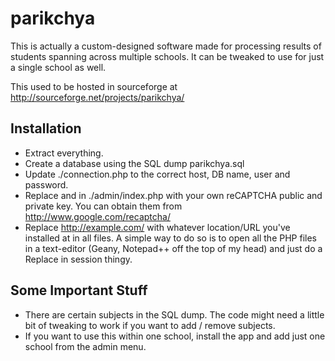 parikchya
=========
This is actually a custom-designed software made for processing results of students spanning across multiple schools. It can be tweaked to use for just a single school as well.

This used to be hosted in sourceforge at http://sourceforge.net/projects/parikchya/

Installation
------------
- Extract everything.
- Create a database using the SQL dump parikchya.sql
- Update ./connection.php to the correct host, DB name, user and password.
- Replace <YOUR PUBLIC API KEY HERE> and <YOUR PRIVATE API KEY HERE> in ./admin/index.php with your own reCAPTCHA public and private key. You can obtain them from http://www.google.com/recaptcha/
- Replace http://example.com/ with whatever location/URL you've installed at in all files. A simple way to do so is to open all the PHP files in a text-editor (Geany, Notepad++ off the top of my head) and just do a Replace in session thingy.

Some Important Stuff
--------------------
- There are certain subjects in the SQL dump. The code might need a little bit of tweaking to work if you want to add / remove subjects. 
- If you want to use this within one school, install the app and add just one school from the admin menu.
